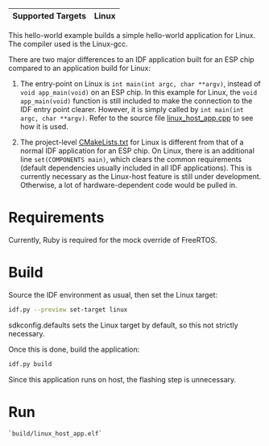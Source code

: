 | Supported Targets | Linux |
| ----------------- | ----- |

This hello-world example builds a simple hello-world application for Linux.
The compiler used is the Linux-gcc.

There are two major differences to an IDF application built for an ESP chip compared to an application build for Linux:

1. The entry-point on Linux is `int main(int argc, char **argv)`, instead of `void app_main(void)` on an ESP chip.
   In this example for Linux, the `void app_main(void)` function is still included to make the connection to the IDF entry point clearer.
   However, it is simply called by `int main(int argc, char **argv)`.
   Refer to the source file [linux_host_app.cpp](main/linux_host_app.cpp) to see how it is used.

2. The project-level [CMakeLists.txt](CMakeLists.txt) for Linux is different from that of a normal IDF application for an ESP chip.
   On Linux, there is an additional line `set(COMPONENTS main)`, which clears the common requirements (default dependencies usually included in all IDF applications).
   This is currently necessary as the Linux-host feature is still under development.
   Otherwise, a lot of hardware-dependent code would be pulled in.

# Requirements

Currently, Ruby is required for the mock override of FreeRTOS.

# Build

Source the IDF environment as usual, then set the Linux target:
```bash
idf.py --preview set-target linux
```
sdkconfig.defaults sets the Linux target by default, so this not strictly necessary.

Once this is done, build the application:
```bash
idf.py build
```
Since this application runs on host, the flashing step is unnecessary.

# Run
```bash
`build/linux_host_app.elf`
```
